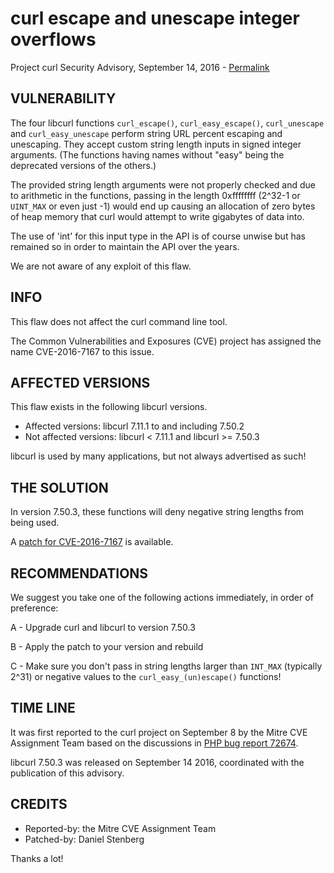 curl escape and unescape integer overflows
==========================================

Project curl Security Advisory, September 14, 2016 -
[Permalink](https://curl.se/docs/CVE-2016-7167.html)

VULNERABILITY
-------------

The four libcurl functions `curl_escape()`, `curl_easy_escape()`,
`curl_unescape` and `curl_easy_unescape` perform string URL percent escaping
and unescaping. They accept custom string length inputs in signed integer
arguments. (The functions having names without "easy" being the deprecated
versions of the others.)

The provided string length arguments were not properly checked and due to
arithmetic in the functions, passing in the length 0xffffffff (2^32-1 or
`UINT_MAX` or even just -1) would end up causing an allocation of zero bytes
of heap memory that curl would attempt to write gigabytes of data into.

The use of 'int' for this input type in the API is of course unwise but has
remained so in order to maintain the API over the years.

We are not aware of any exploit of this flaw.

INFO
----

This flaw does not affect the curl command line tool.

The Common Vulnerabilities and Exposures (CVE) project has assigned the name
CVE-2016-7167 to this issue.

AFFECTED VERSIONS
-----------------

This flaw exists in the following libcurl versions.

- Affected versions: libcurl 7.11.1 to and including 7.50.2
- Not affected versions: libcurl < 7.11.1 and libcurl >= 7.50.3

libcurl is used by many applications, but not always advertised as such!

THE SOLUTION
------------

In version 7.50.3, these functions will deny negative string lengths from
being used.

A [patch for CVE-2016-7167](https://curl.se/CVE-2016-7167.patch) is
available.

RECOMMENDATIONS
---------------

We suggest you take one of the following actions immediately, in order of
preference:

 A - Upgrade curl and libcurl to version 7.50.3

 B - Apply the patch to your version and rebuild

 C - Make sure you don't pass in string lengths larger than `INT_MAX`
     (typically 2^31) or negative values to the `curl_easy_(un)escape()`
     functions!

TIME LINE
---------

It was first reported to the curl project on September 8 by the Mitre CVE
Assignment Team based on the discussions in [PHP bug report
72674](https://bugs.php.net/bug.php?id=72674).

libcurl 7.50.3 was released on September 14 2016, coordinated with the
publication of this advisory.

CREDITS
-------

- Reported-by: the Mitre CVE Assignment Team
- Patched-by: Daniel Stenberg

Thanks a lot!
